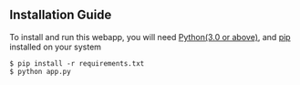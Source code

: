 
## Installation Guide

To install and run this webapp, you will need [Python(3.0 or above)](https://www.python.org/), and [pip](https://pypi.org/project/pip/) installed on your system

```
$ pip install -r requirements.txt
$ python app.py
```
